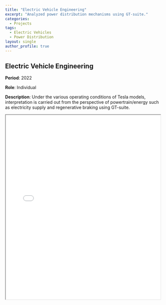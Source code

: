 ```yaml
---
title: "Electric Vehicle Engineering"
excerpt: "Analyzed power distribution mechanisms using GT-suite."
categories:
  - Projects
tags:
  - Electric Vehicles
  - Power Distribution
layout: single
author_profile: true
---
```


## Electric Vehicle Engineering

**Period**: 2022

**Role**: Individual

**Description**: Under the various operating conditions of Tesla models, interpretation is carried out from the perspective of powertrain/energy such as electricity supply and regenerative braking using GT-suite.

<iframe src="/assets/pdf/전기차/전기차.pdf" width="100%" height="600px"></iframe>